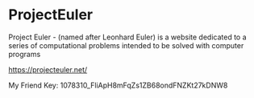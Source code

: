 # ProjectEuler
Project Euler - (named after Leonhard Euler) is a website dedicated to a series of computational problems intended to be solved with computer programs

https://projecteuler.net/

My Friend Key: 1078310_FliApH8mFqZs1ZB68ondFNZKt27kDNW8
